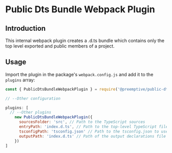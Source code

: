 # Public Dts Bundle Webpack Plugin

## Introduction

This internal webpack plugin creates a .d.ts bundle which contains only the top level exported and public members of a project.

## Usage

Import the plugin in the package's `webpack.config.js` and add it to the `plugins` array:

```js
const { PublicDtsBundleWebpackPlugin } = require('@preemptive/public-dts-bundle-webpack-plugin');

// --Other configuration

plugins: [
  // --Other plugins
    new PublicDtsBundleWebpackPlugin({
      sourcesFolder: 'src', // Path to the TypeScript sources
      entryPath: 'index.d.ts', // Path to the top-level TypeScript file which has the public declarations exported
      tsconfigPath: 'tsconfig.json' // Path to the tsconfig.json to use when generating the declaration files
      outputPath: 'index.d.ts' // Path of the output declarations file
    })
]
```
